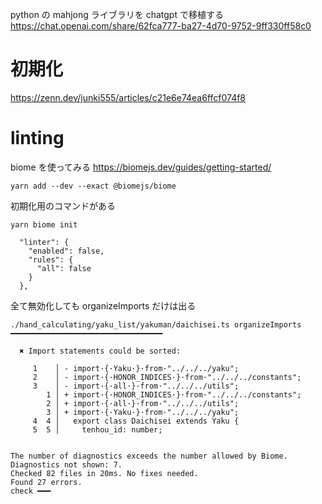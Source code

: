 python の mahjong ライブラリを chatgpt で移植する
https://chat.openai.com/share/62fca777-ba27-4d70-9752-9ff330ff58c0

# 初期化

https://zenn.dev/junki555/articles/c21e6e74ea6ffcf074f8

# linting

biome を使ってみる
https://biomejs.dev/guides/getting-started/

```
yarn add --dev --exact @biomejs/biome
```

初期化用のコマンドがある

```
yarn biome init
```

```
  "linter": {
    "enabled": false,
    "rules": {
      "all": false
    }
  },
```

全て無効化しても organizeImports だけは出る

```
./hand_calculating/yaku_list/yakuman/daichisei.ts organizeImports ━━━━━━━━━━━━━━━━━━━━━━━━━━━━━━━━━━

  ✖ Import statements could be sorted:

     1    │ - import·{·Yaku·}·from·"../../../yaku";
     2    │ - import·{·HONOR_INDICES·}·from·"../../../constants";
     3    │ - import·{·all·}·from·"../../../utils";
        1 │ + import·{·HONOR_INDICES·}·from·"../../../constants";
        2 │ + import·{·all·}·from·"../../../utils";
        3 │ + import·{·Yaku·}·from·"../../../yaku";
     4  4 │   export class Daichisei extends Yaku {
     5  5 │     tenhou_id: number;


The number of diagnostics exceeds the number allowed by Biome.
Diagnostics not shown: 7.
Checked 82 files in 20ms. No fixes needed.
Found 27 errors.
check ━━━
```
